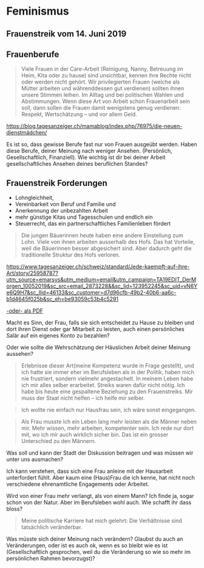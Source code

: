 # Feminismus
## Frauenstreik vom 14. Juni 2019

## Frauenberufe

> Viele Frauen in der Care-Arbeit (Reinigung, Nanny, Betreuung im Heim, Kita oder zu hause) sind unsichtbar, kennen ihre Rechte nicht oder werden nicht gehört. Wir privilegierten Frauen (welche als Mütter arbeiten und währenddessen gut verdienen) sollten ihnen unsere Stimmen leihen. Im Alltag und bei politischen Wahlen und Abstimmungen. Wenn diese Art von Arbeit schon Frauenarbeit sein soll, dann sollen die Frauen damit wenigstens genug verdienen: Respekt, Wertschätzung – und vor allem Geld.

https://blog.tagesanzeiger.ch/mamablog/index.php/76975/die-neuen-dienstmädchen/

Es ist so, dass gewisse Berufe fast nur von Frauen ausgeübt werden. Haben diese Berufe, deiner Meinung nach weniger Ansehen. (Persönlich, Gesellschaftlich, Finanziell).
Wie wichtig ist dir bei deiner Arbeit gesellschaftliches Ansehen deines beruflichen Standes?

## Frauenstreik Forderungen
 
- Lohngleichheit, 
- Vereinbarkeit von Beruf und Familie und 
- Anerkennung der unbezahlten Arbeit
- mehr günstige Kitas und Tagesschulen und endlich ein
- Steuerrecht, das ein partnerschaftliches Familienleben fördert

>Die jungen Bäuerinnen heute haben eine andere Einstellung zum Lohn. Viele von ihnen arbeiten ausserhalb des Hofs. Das hat Vorteile, weil die Bäuerinnen besser abgesichert sind. Aber dadurch geht die traditionelle Struktur des Hofs verloren.

https://www.tagesanzeiger.ch/schweiz/standard/Jede-kaempft-auf-ihre-Art/story/25958787?utm_source=emarsys&utm_medium=email&utm_campaign=TA19EDIT_DerMorgen_10052019&sc_src=email_2873228&&sc_lid=123952245&sc_uid=vN6Ye6Q9H7&sc_llid=46133&sc_customer=d7d96cfb-49b2-40b6-aa6c-b1d4645f025b&sc_eh=be93059c53b4c5291

[-oder- als PDF](../../Articels/frauenstreikErinnerungen.pdf)

Macht es Sinn, der Frau, falls sie sich entscheidet zu Hause zu bleiben und  dort ihren Dienst oder gar Mitarbeit zu leisten, auch einen persönliches Salär auf ein eigenes Konto zu bezahlen?

Oder wie sollte die Wehrschätzung der Häuslichen Arbeit deiner Meinung aussehen?

> Erlebnisse dieser Art(meine Kompetenz wurde in Frage gestellt), und ich hatte sie immer eher im Berufsleben als in der Politik, haben mich nie frustriert, sondern vielmehr angestachelt. In meinem Leben habe ich mir alles selber erarbeitet. Streiks waren dafür nicht nötig. Ich habe bis heute eine gespaltene Beziehung zu den Frauenstreiks. Mir muss der Staat nicht helfen – ich helfe mir selber.

> Ich wollte nie einfach nur Hausfrau sein, ich wäre sonst eingegangen.

> Als Frau musste ich ein Leben lang mehr leisten als die Männer neben mir. Mehr wissen, mehr arbeiten, kompetenter sein. Ich rede nur dort mit, wo ich mir auch wirklich sicher bin. Das ist ein grosser Unterschied zu den Männern.

Was soll und kann der Stadt der Diskussion beitragen und was müssen wir unter uns ausmachen?

Ich kann verstehen, dass sich eine Frau anleine mit der Hausarbeit unterfordert fühlt. Aber kaum eine (Haus)Frau die ich kenne, hat nicht noch verschiedene ehrenamtliche Engagements oder Arbeitet.

Wird von einer Frau mehr verlangt, als von einem Mann? Ich finde ja, sogar schon von der Natur. Aber im Berufsleben wohl auch. Wie schafft ihr dass bloss?

> Meine politische Karriere hat mich gelehrt: Die Verhältnisse sind tatsächlich veränderbar.

Was müsste sich deiner Meinung nach verändern? Glaubst du auch an Veränderungen, oder ist es auch ok, wenn es so bleibt wie es ist (Gesellschaftlich gesprochen, weil du die Veränderung so wie so mehr im persönlichen Rahmen bevorzugst)?




